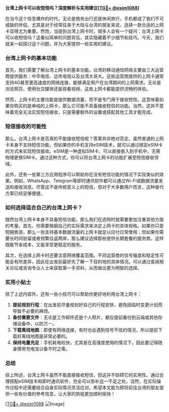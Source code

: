**台湾上网卡可以收短信吗？深度解析与实用建议[[TG💪+ @esim1088](https://t.me/s/esim1088)]**

在当今这个信息爆炸的时代，无论是商务出行还是休闲旅行，手机都成了我们不可或缺的伴侣。尤其是对于经常往来于大陆与台湾的朋友来说，选择一款合适的上网卡显得尤为重要。然而，当提到台湾上网卡时，很多人会有一个疑问：台湾上网卡可以收短信吗？这看似简单的问题背后，其实隐藏着不少细节和技巧。今天，我们就来一起探讨这个问题，并为大家提供一些实用的建议。

### 台湾上网卡的基本功能

首先，我们需要了解台湾上网卡的基本功能。台湾的移动通信网络主要由三大运营商提供服务：中华电信、远传电信以及台湾大哥大。这些运营商提供的上网卡通常支持4G甚至更高速度的网络连接，能够满足用户在台湾期间的上网需求。无论是浏览网页、使用社交媒体还是观看视频，这些上网卡都能提供流畅的体验。

然而，上网卡的主要功能是提供数据流量，而不是专门用于接收短信。这意味着如果你购买的是单纯的上网卡，那么它可能不具备接收短信的功能。当然，这并不意味着完全无法实现短信接收，只是需要额外的设置或搭配其他工具才能完成。

### 短信接收的可能性

那么，台湾上网卡是否真的不能接收短信呢？答案并非绝对否定。虽然普通的上网卡本身不支持短信功能，但如果你的手机支持eSIM技术，就可以通过绑定eSIM卡的方式来实现短信接收。eSIM是一种虚拟SIM卡，可以直接嵌入到手机中，无需物理更换SIM卡。通过这种方式，你可以将台湾上网卡的功能扩展至短信接收领域。

此外，还有一些第三方应用程序可以帮助你在没有短信功能的情况下实现类似的效果。例如，WhatsApp、Telegram等即时通讯软件都可以通过Wi-Fi或数据流量发送和接收消息。尽管这不是传统意义上的短信，但对于大多数用户而言，这种替代方案已经足够便捷。

### 如何选择适合自己的台湾上网卡？

既然台湾上网卡本身不具备短信功能，那么我们在选购时就需要更加注重其他方面的考量。首先，你需要根据自己的实际需求来决定上网卡的具体规格。如果你只是短期旅游，那么一张支持基本数据流量的上网卡就足以应付日常使用；但如果你需要长时间驻留或者频繁往返两岸，那么建议选择那些提供长期套餐的服务商，这样既能节省成本，又能享受更稳定的服务。

其次，在选择上网卡时还要注意网络覆盖范围。不同运营商的信号强度和稳定性可能会有所差异，因此在出发前最好先了解一下目的地的具体情况。可以通过查阅相关论坛或咨询专业人士来获取第一手资料，从而做出更为明智的选择。

### 实用小贴士

除了上述内容外，还有一些小技巧可以帮助你更好地利用台湾上网卡：

1. **提前规划行程**：在出发前尽量规划好自己的行程安排，避免因临时变更计划而导致不必要的麻烦。
2. **备份重要文件**：无论是工作邮件还是个人照片，都应提前备份到云端或其他存储设备中，以防万一。
3. **下载离线地图**：即使有网络连接，有时也会遇到信号不佳的情况，所以提前下载好离线地图是非常必要的。
4. **保持电量充足**：手机耗电较快，尤其是在高强度使用的情况下，因此要记得随身携带充电宝以备不时之需。

### 总结

综上所述，台湾上网卡虽然不能直接接收短信，但这并不妨碍它的实用性。通过合理搭配eSIM技术和即时通讯软件，完全可以弥补这一不足之处。当然，在实际操作过程中还需要结合自身实际情况灵活应对。希望本文能为即将前往台湾的朋友提供一些有价值的参考信息，让大家的旅程更加顺利愉快！

[[TG💪+ @esim1088](https://t.me/s/esim1088) ![Image](https://i.postimg.cc/4NQfJmqS/Snipaste-2025-05-13-00-14-12.png)]